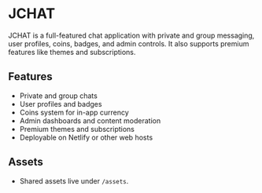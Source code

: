 # JCHAT

JCHAT is a full-featured chat application with private and group messaging, user profiles, coins, badges, and admin controls. It also supports premium features like themes and subscriptions.  

## Features
- Private and group chats  
- User profiles and badges  
- Coins system for in-app currency  
- Admin dashboards and content moderation  
- Premium themes and subscriptions  
- Deployable on Netlify or other web hosts

## Assets
- Shared assets live under `/assets`.